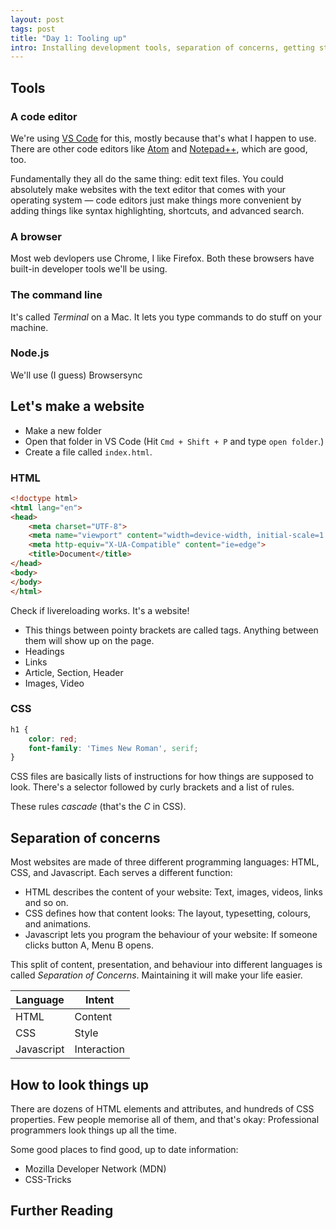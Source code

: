 ```yaml
---
layout: post
tags: post
title: "Day 1: Tooling up"
intro: Installing development tools, separation of concerns, getting started with HTML and CSS, how to look things up
---
```


## Tools
### A code editor

We're using [VS Code](https://code.visualstudio.com/) for this, mostly because that's what I happen to use. There are other code editors like [Atom]() and [Notepad++](), which are good, too.

Fundamentally they all do the same thing: edit text files. You could absolutely make websites with the text editor that comes with your operating system — code editors just make things more convenient by adding things like syntax highlighting, shortcuts, and advanced search.

### A browser

Most web devlopers use Chrome, I like Firefox. Both these browsers have built-in developer tools we'll be using.

### The command line
It's called *Terminal* on a Mac. It lets you type commands to do stuff on your machine.

### Node.js

We'll use (I guess) Browsersync

## Let's make a website

- Make a new folder
- Open that folder in VS Code (Hit ```Cmd + Shift + P``` and type ```open folder```.)
- Create a file called ```index.html```.

### HTML

```html
<!doctype html>
<html lang="en">
<head>
    <meta charset="UTF-8">
    <meta name="viewport" content="width=device-width, initial-scale=1.0">
    <meta http-equiv="X-UA-Compatible" content="ie=edge">
    <title>Document</title>
</head>
<body>
</body>
</html>
```

Check if livereloading works. It's a website!

- This things between pointy brackets are called tags. Anything between them will show up on the page. 
- Headings
- Links
- Article, Section, Header
- Images, Video

### CSS

```css
h1 {
    color: red;
    font-family: 'Times New Roman', serif;
}
```

CSS files are basically lists of instructions for how things are supposed to look. There's a selector followed by curly brackets and a list of rules.

These rules *cascade* (that's the *C* in CSS).

## Separation of concerns

Most websites are made of three different programming languages: HTML, CSS, and Javascript. Each serves a different function:

- HTML describes the content of your website: Text, images, videos, links and so on.
- CSS defines how that content looks: The layout, typesetting, colours, and animations.
- Javascript lets you program the behaviour of your website: If someone clicks button A, Menu B opens.

This split of content, presentation, and behaviour into different languages is called *Separation of Concerns*. Maintaining it will make your life easier.

|Language  |Intent     |
|----------|-----------|
|HTML      |Content    |
|CSS       |Style      |
|Javascript|Interaction|


## How to look things up

There are dozens of HTML elements and attributes, and hundreds of CSS properties. Few people memorise all of them, and that's okay: Professional programmers look things up all the time.

Some good places to find good, up to date information:

- Mozilla Developer Network (MDN)
- CSS-Tricks


## Further Reading